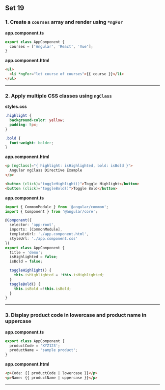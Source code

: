 Set 19
---

### 1. Create a `courses` array and render using `*ngFor`

**app.component.ts**
```ts
export class AppComponent {
  courses = ['Angular', 'React', 'Vue'];
}
```

**app.component.html**
```html
<ul>
  <li *ngFor="let course of courses">{{ course }}</li>
</ul>
```

---

### 2. Apply multiple CSS classes using `ngClass`

**styles.css**
```css
.highlight {
  background-color: yellow;
  padding: 5px;
}

.bold {
  font-weight: bolder;
}
```

**app.component.html**
```html
<p [ngClass]="{ highlight: isHighlighted, bold: isBold }">
  Angular ngClass Directive Example
</p>

<button (click)="toggleHighlight()">Toggle Highlight</button>
<button (click)="toggleBold()">Toggle Bold</button>
```
**app.component.ts**
```ts
import { CommonModule } from '@angular/common';
import { Component } from '@angular/core';

@Component({
  selector: 'app-root',
  imports: [CommonModule],
  templateUrl: './app.component.html',
  styleUrl: './app.component.css'
})
export class AppComponent {
  title = 'demo';
  isHighlighted = false;
  isBold = false;

  toggleHighlight() {
    this.isHighlighted = !this.isHighlighted;
  }
  toggleBold() {
    this.isBold =!this.isBold;
  }
}

```
---

### 3. Display product code in lowercase and product name in uppercase

**app.component.ts**
```ts
export class AppComponent {
  productCode = 'XYZ123';
  productName = 'sample product';
}
```

**app.component.html**
```html
<p>Code: {{ productCode | lowercase }}</p>
<p>Name: {{ productName | uppercase }}</p>
```

---
